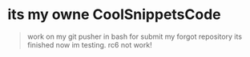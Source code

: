 # its my owne CoolSnippetsCode

> work on my git pusher in bash for submit my forgot repository
> its finished now im testing.
> rc6 not work!
